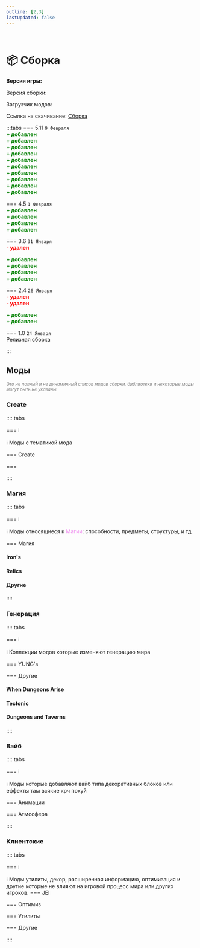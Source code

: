 ```yaml
---
outline: [2,3]
lastUpdated: false
---
```


<Pill name="ML Create & Magic" link="./" icon="solar:archive-bold-duotone" color="#868dcc"  /> <br/>
 
# 📦 Сборка 

**Версия игры: <Badge type="info" text="1.20.1" />** 

Версия сборки: <Badge type="info" text="v5.11" />

Загрузчик модов: <Badge type="info" text="Forge" />

Ссылка на скачивание: [Сборка](https://drive.google.com/uc?export=download&id=1Sk18AP-rt9n3ibYLVBVtTllHNcjMWEh7) 


:::tabs 
=== 5.11
`9 Февраля`<br/>
**<span style="color: green;">+ добавлен</span>** <Pill name="Create Cobblestone" link="https://modrinth.com/mod/ihpnEd80" image="https://cdn.modrinth.com/data/ihpnEd80/3b04d5b3830e1f685d78fa765f928d94f11f5d65_96.webp" /> <br/>
**<span style="color: green;">+ добавлен</span>** <Pill name="Create: Food" link="https://modrinth.com/mod/4HnO3el1" image="https://cdn.modrinth.com/data/4HnO3el1/83b7a516998acc6394c9990671eb3fd0e0dee164.gif" /> <br/>
**<span style="color: green;">+ добавлен</span>** <Pill name="Create: Factory" link="https://modrinth.com/mod/j6Zt3N7W" image="https://cdn.modrinth.com/data/j6Zt3N7W/7695e7967fd8386954b8b2f13e579b99c7839650.png" /> <br/>
**<span style="color: green;">+ добавлен</span>** <Pill name="Create: Ultimate Factory [Forge/Fabric]" link="https://modrinth.com/mod/N9QToVpw" image="https://cdn.modrinth.com/data/N9QToVpw/973e6f8a59b52aa91236d2fd54dd92d953148a5f_96.webp" /> <br/>
**<span style="color: green;">+ добавлен</span>** <Pill name="Create Railways Navigator" link="https://modrinth.com/mod/Dq3STxps" image="https://cdn.modrinth.com/data/Dq3STxps/10e1b3796f2fcf5b70bb77110e68b59c750310ac_96.webp" /> <br/>
**<span style="color: green;">+ добавлен</span>** <Pill name="Create: Trading floor" link="https://modrinth.com/mod/WROfLLvn" image="https://cdn.modrinth.com/data/WROfLLvn/4573807702d15fb8529af62a393c85fd5b62b486_96.webp" /> <br/>
**<span style="color: green;">+ добавлен</span>** <Pill name="Create: High Pressure" link="https://modrinth.com/mod/Mn8ziD0c" image="https://cdn.modrinth.com/data/Mn8ziD0c/0a52c693eb09fb52f90244c7deeafec1f7b6a69f_96.webp" /> <br/>
**<span style="color: green;">+ добавлен</span>** <Pill name="Create: Framed" link="https://modrinth.com/mod/15fFZ3f4" image="https://cdn.modrinth.com/data/15fFZ3f4/d4b1d8df190742e464afc64333cfa81614a28ae3_96.webp" /> <br/>
**<span style="color: green;">+ добавлен</span>** <Pill name="Tetra\'s Delight" link="https://modrinth.com/mod/TVhC6ZPD" image="https://cdn.modrinth.com/data/TVhC6ZPD/385f43298c2e8c4ceb1e2ccd172f40dd463a120e.png" /> <br/>
**<span style="color: green;">+ добавлен</span>** <Pill name="Tetratic Combat Expanded" link="https://modrinth.com/mod/gKU2sJEW" image="https://cdn.modrinth.com/data/gKU2sJEW/1fd98151f0db55ab91e5e22e8d55e95680436a9a_96.webp" /> <br/>

=== 4.5 
`1 Февраля`<br/>
**<span style="color: green;">+ добавлен</span>** <Pill name="Cuffed" link="https://www.curseforge.com/minecraft/mc-mods/cuffed" image="https://media.forgecdn.net/avatars/thumbnails/861/843/64/64/638269835732271886.png" /> <br/>
**<span style="color: green;">+ добавлен</span>** <Pill name="MmmMmmMmmMmm" link="https://www.curseforge.com/minecraft/mc-mods/mmmmmmmmmmmm" image="https://media.forgecdn.net/avatars/thumbnails/727/100/64/64/638080208599452100.png" /> <br/>
**<span style="color: green;">+ добавлен</span>** <Pill name="Nature's Compass" link="https://www.curseforge.com/minecraft/mc-mods/natures-compass" image="https://media.forgecdn.net/avatars/thumbnails/54/102/64/64/636131217371752080.png" /> <br/>
**<span style="color: green;">+ добавлен</span>** <Pill name="Drink Beer Refill" link="https://www.curseforge.com/minecraft/mc-mods/drink-beer-refill" image="https://media.forgecdn.net/avatars/thumbnails/667/615/64/64/638062005137304376.png" /> <br/>


=== 3.6
`31 Января`<br/>
**<span style="color: red;">- удален</span>** <Pill name="Pekhui" link="https://www.curseforge.com/minecraft/mc-mods/pehkui" image="https://media.forgecdn.net/avatars/thumbnails/199/987/64/64/636910482436953576.png" /> <br/>

**<span style="color: green;">+ добавлен</span>** <Pill name="Etched" link="https://www.curseforge.com/minecraft/mc-mods/etched" image="https://media.forgecdn.net/avatars/thumbnails/939/472/64/64/638419301379970746.png" /> <br/>
**<span style="color: green;">+ добавлен</span>** <Pill name="Refined Storage" link="https://www.curseforge.com/minecraft/mc-mods/refined-storage" image="https://media.forgecdn.net/avatars/thumbnails/51/695/64/64/636106666531773282.png" /> <br/>
**<span style="color: green;">+ добавлен</span>** <Pill name="Xaero's Minimap" link="https://www.curseforge.com/minecraft/mc-mods/xaeros-minimap" image="https://media.forgecdn.net/avatars/thumbnails/92/854/64/64/636258666554688823.png" /> <br/>
**<span style="color: green;">+ добавлен</span>** <Pill name="Double Doors" link="https://www.curseforge.com/minecraft/mc-mods/double-doors" image="https://media.forgecdn.net/avatars/thumbnails/233/519/64/64/637072440646369425.png" /> <br/>

=== 2.4
`26 Января`<br/>
**<span style="color: red;">- удален</span>** <Pill name="Antique Atlas 4" link="https://modrinth.com/mod/antique-atlas-4" image="https://cdn.modrinth.com/data/Y5Ve4Ui4/afa76ec243b9fcfbbdc164f1d960747e99cab704.png" /> <br/>
**<span style="color: red;">- удален</span>** <Pill name="Alex's Mobs" link="https://www.curseforge.com/minecraft/mc-mods/alexs-mobs" image="https://media.forgecdn.net/avatars/thumbnails/543/777/64/64/637874731161865623.jpeg" /> <br/>

**<span style="color: green;">+ добавлен</span>** <Pill name="Hearth & Home" link="https://www.curseforge.com/minecraft/mc-mods/hearth-and-home" image="https://media.forgecdn.net/avatars/thumbnails/803/216/64/64/638168465504166353.png" /> <br/>
**<span style="color: green;">+ добавлен</span>** <Pill name="Naturalist" link="https://www.curseforge.com/minecraft/mc-mods/naturalist" image="https://media.forgecdn.net/avatars/thumbnails/628/827/64/64/638026024760909658_animated.gif" /> <br/>

=== 1.0
`24 Января`<br/>
Релизная сборка

:::

## Моды  
*<span style="color: gray;"><sup>Это не полный и не динамичный список модов сборки, библиотеки и некоторые моды могут быть не указаны. </sup></span>*


### Create
:::: tabs 

=== ℹ️

ℹ️ Моды с тематикой мода <Pill name="Create" link="https://www.curseforge.com/minecraft/mc-mods/create" image="https://media.forgecdn.net/avatars/thumbnails/1065/184/64/64/638598725500886388.png" />

=== Create 

<Box :items="[ 
    { 
      name: 'Create', 
      link: 'https://www.curseforge.com/minecraft/mc-mods/create', 
      image: 'https://media.forgecdn.net/avatars/thumbnails/1065/184/256/256/638598725500886388.png', 
    },
    {
      name: 'Create Cobblestone',
      link: 'https://modrinth.com/mod/ihpnEd80',
      image: 'https://cdn.modrinth.com/data/ihpnEd80/3b04d5b3830e1f685d78fa765f928d94f11f5d65_96.webp',
    },
    {
      name: 'Create: Food',
      link: 'https://modrinth.com/mod/4HnO3el1',
      image: 'https://cdn.modrinth.com/data/4HnO3el1/83b7a516998acc6394c9990671eb3fd0e0dee164.gif',
    },
    {
      name: 'Create: Factory',
      link: 'https://modrinth.com/mod/j6Zt3N7W',
      image: 'https://cdn.modrinth.com/data/j6Zt3N7W/7695e7967fd8386954b8b2f13e579b99c7839650.png',
    },
    {
      name: 'Create: Ultimate Factory [Forge/Fabric]',
      link: 'https://modrinth.com/mod/N9QToVpw',
      image: 'https://cdn.modrinth.com/data/N9QToVpw/973e6f8a59b52aa91236d2fd54dd92d953148a5f_96.webp',
    },
    {
      name: 'Create Railways Navigator',
      link: 'https://modrinth.com/mod/Dq3STxps',
      image: 'https://cdn.modrinth.com/data/Dq3STxps/10e1b3796f2fcf5b70bb77110e68b59c750310ac_96.webp',
    },
    {
      name: 'Create: Trading floor',
      link: 'https://modrinth.com/mod/WROfLLvn',
      image: 'https://cdn.modrinth.com/data/WROfLLvn/4573807702d15fb8529af62a393c85fd5b62b486_96.webp',
    },
    {
      name: 'Create: High Pressure',
      link: 'https://modrinth.com/mod/Mn8ziD0c',
      image: 'https://cdn.modrinth.com/data/Mn8ziD0c/0a52c693eb09fb52f90244c7deeafec1f7b6a69f_96.webp',
    },
    {
      name: 'Create: Framed',
      link: 'https://modrinth.com/mod/15fFZ3f4',
      image: 'https://cdn.modrinth.com/data/15fFZ3f4/d4b1d8df190742e464afc64333cfa81614a28ae3_96.webp',
    },
    { 
      name: 'Create: Gravity', 
      link: 'https://www.curseforge.com/minecraft/mc-mods/create-gravity', 
      image: 'https://media.forgecdn.net/avatars/thumbnails/946/95/256/256/638431672145306956.png', 
    },
    { 
      name: 'Crafts & Additions', 
      link: 'https://www.curseforge.com/minecraft/mc-mods/createaddition', 
      image: 'https://media.forgecdn.net/avatars/thumbnails/405/250/256/256/637616939209778882.png', 
    },
    { 
      name: 'Enchantment Industry', 
      link: 'https://www.curseforge.com/minecraft/mc-mods/create-enchantment-industry', 
      image: 'https://media.forgecdn.net/avatars/thumbnails/624/857/256/256/638021175448741701.png', 
    },
    { 
      name: 'Create Goggles', 
      link: 'https://www.curseforge.com/minecraft/mc-mods/create-goggles', 
      image: 'https://media.forgecdn.net/avatars/thumbnails/1068/188/256/256/638602681717064214.png', 
    },
    { 
      name: 'Create Jetpack', 
      link: 'https://www.curseforge.com/minecraft/mc-mods/create-jetpack', 
      image: 'https://media.forgecdn.net/avatars/thumbnails/585/29/256/256/637951524914026425.png',
    },
    { 
      name: 'Create Slice & Dice', 
      link: 'https://www.curseforge.com/minecraft/mc-mods/slice-and-dice', 
      image: 'https://media.forgecdn.net/avatars/thumbnails/1076/930/256/256/638614872387774853.png', 
    },
    { 
      name: 'Power Loader', 
      link: 'https://www.curseforge.com/minecraft/mc-mods/create-power-loader', 
      image: 'https://media.forgecdn.net/avatars/thumbnails/903/443/256/256/638352779105838214.png', 
    },
    { 
      name: 'Create: Connected', 
      link: 'https://www.curseforge.com/minecraft/mc-mods/create-connected', 
      image: 'https://media.forgecdn.net/avatars/thumbnails/922/162/256/256/638387242479713653.png',
    },
    { 
      name: 'Create: Copycats+', 
      link: 'https://www.curseforge.com/minecraft/mc-mods/copycats', 
      image: 'https://media.forgecdn.net/avatars/thumbnails/946/562/256/256/638432563570802556.png',  
    },
    { 
      name: 'Create: Interiors', 
      link: 'https://www.curseforge.com/minecraft/mc-mods/interiors', 
      image: 'https://media.forgecdn.net/avatars/thumbnails/1068/436/256/256/638602929407669140.png', 
    },
    { 
      name: 'Steam \'n\' Rails', 
      link: 'https://www.curseforge.com/minecraft/mc-mods/create-steam-n-rails', 
      image: 'https://media.forgecdn.net/avatars/thumbnails/1065/609/256/256/638599304770885171.webp', 
    },
    { 
      name: 'Create Deco', 
      link: 'https://www.curseforge.com/minecraft/mc-mods/create-deco', 
      image: 'https://media.forgecdn.net/avatars/thumbnails/1065/338/256/256/638598933457608969.png', 
    },
    { 
      name: 'More Automation', 
      link: 'https://www.curseforge.com/minecraft/mc-mods/create-more-automation', 
      image: 'https://media.forgecdn.net/avatars/thumbnails/1065/202/256/256/638598743189353680.png', 
    },
    { 
      name: 'Numismatics', 
      link: 'https://www.curseforge.com/minecraft/mc-mods/numismatics', 
      image: 'https://media.forgecdn.net/avatars/thumbnails/975/993/256/256/638479743236516111.png', 
    },
    { 
      name: 'Ore Excavation', 
      link: 'https://www.curseforge.com/minecraft/mc-mods/create-ore-excavation', 
      image: 'https://media.forgecdn.net/avatars/thumbnails/1067/697/256/256/638602012706611157.png', 
    },
    { 
      name: 'Create Encased', 
      link: 'https://www.curseforge.com/minecraft/mc-mods/create-encased', 
      image: 'https://media.forgecdn.net/avatars/thumbnails/1071/505/256/256/638607067577017369.png', 
    },
    { 
      name: 'Create Big Cannons', 
      link: 'https://modrinth.com/mod/create-big-cannons', 
      image: 'https://cdn.modrinth.com/data/GWp4jCJj/39d228c7abac7bb782db7d3f203a24beb164455f_96.webp', 
    },
    { 
      name: 'Create Less Ticking', 
      link: 'https://modrinth.com/mod/create-lt', 
      image: 'https://cdn.modrinth.com/data/RQANGB0o/96951ca0eb2655930cc976e52cb1b656a591df89.png', 
    },
    { 
      name: 'Create Metallurgy', 
      link: 'https://modrinth.com/mod/create-metallurgy', 
      image: 'https://cdn.modrinth.com/data/Soft45xC/325e4872a35bf6bfeb1221423bfd724f2c23c677_96.webp', 
    },
    { 
      name: 'Create Structures', 
      link: 'https://modrinth.com/datapack/create-structures', 
      image: 'https://cdn.modrinth.com/data/IAnP4np7/694d235f12ba11b0c6e6cd9428dab3cfcf233d10_96.webp', 
    },
    { 
      name: 'Create: Dreams & Desires', 
      link: 'https://www.curseforge.com/minecraft/mc-mods/create-dreams-desires', 
      image: 'https://media.forgecdn.net/avatars/thumbnails/1065/286/64/64/638598847906933576_animated.gif', 
    },
    { 
      name: 'Trackwork', 
      link: 'https://modrinth.com/mod/trackwork', 
      image: 'https://cdn.modrinth.com/data/FXDpZRJG/7bac8282c170ff9841ffb4715b8912e6305dddbb_96.webp', 
    },
    { 
      name: 'Clockwork', 
      link: 'https://www.curseforge.com/minecraft/mc-mods/create-clockwork', 
      image: 'https://media.forgecdn.net/avatars/thumbnails/925/381/64/64/638393946266044506_animated.gif', 
    },
]"/>

=== 

::::

### Магия
:::: tabs 

=== ℹ️

ℹ️ Моды относящиеся к <span style="color: violet;">Магии</span>: способности, предметы, структуры, и тд

=== Магия
#### Iron's
<Box :items="[ 
  { 
    name: 'Spells \'n Spellbooks', 
    link: 'https://www.curseforge.com/minecraft/mc-mods/irons-spells-n-spellbooks', 
    image: 'https://media.forgecdn.net/avatars/thumbnails/871/265/64/64/638288661913483053.png', 
    color: '#00FF00', 
  },
  { 
    name: 'Spells Gone Wrong ', 
    link: 'https://modrinth.com/mod/spells-gone-wrong', 
    image: 'https://cdn.modrinth.com/data/4ugLsKOh/8a1bdbfdcfad7fd4d4079c1e5388086555186441_96.webp', 
    color: '#00FF00', 
  },
]"/>

#### Relics
<Box :items="[ 
  { 
    name: 'Relics', 
    link: 'https://modrinth.com/mod/relics-mod', 
    image: 'https://cdn.modrinth.com/data/OCJRPujW/abd5b9d7ed74ec3260e5807cfa1e9c7e28285450.gif', 
    color: '#00FF00', 
  },
  { 
    name: 'Artifacts Compat', 
    link: 'https://modrinth.com/mod/rar-compat', 
    image: 'https://cdn.modrinth.com/data/GnU07giL/df819c4f12475b0df8ca7399baf556f1cfa072fe.gif', 
    color: '#00FF00', 
  },
]"/>

#### Другие
<Box :items="[ 
  { 
    name: 'L_Ender\'s Cataclysm', 
    link: 'https://modrinth.com/mod/l_enders-cataclysm', 
    image: 'https://cdn.modrinth.com/data/46KJle7n/4de43b519c4b4ce09c5a3155e908da446dbf455a_96.webp', 
    color: '#00FF00', 
  },
  { 
    name: 'Artifacts', 
    link: 'https://modrinth.com/mod/artifacts', 
    image: 'https://cdn.modrinth.com/data/P0Mu4wcQ/icon.png', 
    color: '#00FF00', 
  },
  { 
    name: 'Ribbits', 
    link: 'https://modrinth.com/mod/ribbits', 
    image: 'https://cdn.modrinth.com/data/8YcE8y4T/428a4dda4085df0e7e078c69da853740f4294117_96.webp', 
    color: '#00FF00', 
  },
]"/>

:::: 

<!-- ### Механики
:::: tabs
=== jk
<Box :items="[
]"/>

:::: -->


### Генерация
:::: tabs 

=== ℹ️

ℹ️ Коллекции модов которые изменяют генерацию мира

=== YUNG's
<Pill name="YUNGNICKYOUNG" link="https://modrinth.com/user/YUNGNICKYOUNG" image="https://cdn.modrinth.com/user/HCGwycZf/f4ec4b86f9778f12367fbd3a3e9f9e6af6830bee.png" /> <br/>


<BoxCube :items="[ 
  { 
    name: 'Desert Temples', 
    link: 'https://modrinth.com/mod/yungs-better-desert-temples', 
    image: 'https://cdn.modrinth.com/data/XNlO7sBv/32fc82949e922ad9281ac9a8fe965afc04261848_96.webp', 
    color: '#00FF00', 
  },
  { 
    name: 'Dungeons', 
    link: 'https://modrinth.com/mod/yungs-better-dungeons', 
    image: 'https://cdn.modrinth.com/data/o1C1Dkj5/9b54b2d932a5a5b6565c93814935c04902f3179b_96.webp', 
    color: '#00FF00', 
  },
  { 
    name: 'Jungle Temples', 
    link: 'https://modrinth.com/mod/yungs-better-jungle-temples', 
    image: 'https://cdn.modrinth.com/data/z9Ve58Ih/a142b7d112fe6812592de7db2d2badb1398100a7_96.webp', 
    color: '#00FF00', 
  },
  { 
    name: 'Mineshafts', 
    link: 'https://modrinth.com/mod/yungs-better-mineshafts', 
    image: 'https://cdn.modrinth.com/data/HjmxVlSr/4e41ef8344db48b8368cd3d6f35844c8a619f446_96.webp', 
    color: '#00FF00', 
  },
  { 
    name: 'Nether Fortresses', 
    link: 'https://modrinth.com/mod/yungs-better-nether-fortresses', 
    image: 'https://cdn.modrinth.com/data/Z2mXHnxP/3c88dd70c00b5e47addd9fdeba53a7c96076088d_96.webp', 
    color: '#00FF00', 
  },
  { 
    name: 'Ocean Monuments', 
    link: 'https://modrinth.com/mod/yungs-better-ocean-monuments', 
    image: 'https://cdn.modrinth.com/data/3dT9sgt4/05c04c64ab9e5bf523701fa7bc0ac54adec25337_96.webp', 
    color: '#00FF00', 
  },
  { 
    name: 'Witch Huts', 
    link: 'https://modrinth.com/mod/yungs-better-witch-huts', 
    image: 'https://cdn.modrinth.com/data/t5FRdP87/20d3e930ec0a010723df61df091160104294e0b0_96.webp', 
    color: '#00FF00', 
  },
  { 
    name: 'End Island', 
    link: 'https://modrinth.com/mod/yungs-better-end-island', 
    image: 'https://cdn.modrinth.com/data/2BwBOmBQ/78c665ae3617a5b7e8902242b480d7f71ef04307_96.webp', 
    color: '#00FF00', 
  },
  { 
    name: 'Strongholds', 
    link: 'https://modrinth.com/mod/yungs-better-strongholds', 
    image: 'https://cdn.modrinth.com/data/kidLKymU/bfb3cac4ca4d7d891fbbcb34a1d61eaa1d6f3e9a_96.webp', 
    color: '#00FF00', 
  },
  { 
    name: 'Bridges', 
    link: 'https://modrinth.com/mod/yungs-bridges', 
    image: 'https://cdn.modrinth.com/data/Ht4BfYp6/b465e98ac5f2742cf52292e6649b6abb76665e8f_96.webp', 
    color: '#00FF00', 
  },
  { 
    name: 'Extras', 
    link: 'https://modrinth.com/mod/yungs-extras', 
    image: 'https://cdn.modrinth.com/data/ZYgyPyfq/153c00f1d64b90c8b5fd0c5136df91a65efc1df2_96.webp', 
    color: '#00FF00', 
  },
]"/>

=== Другие
#### When Dungeons Arise
<Box :items="[
    { 
      name: 'When Dungeons Arise', 
      link: 'https://modrinth.com/mod/when-dungeons-arise', 
      image: 'https://cdn.modrinth.com/data/8DfbfASn/4240773f6aa5f8c69f44a5e2e0ff313f98ff3389_96.webp', 
      color: '#FF0000', 
    },
    { 
      name: 'Seven Seas', 
      link: 'https://modrinth.com/mod/when-dungeons-arise-seven-seas', 
      image: 'https://cdn.modrinth.com/data/ZsrrjDbP/dde6d034253f027dad87ffb06e2f047b0b5c96a0_96.webp', 
      color: '#FF0000', 
    },
]"/>

#### Tectonic
<Box :items="[
    { 
      name: 'Tectonic', 
      link: 'https://modrinth.com/datapack/tectonic', 
      image: 'https://cdn.modrinth.com/data/lWDHr9jE/c7a4e685e92e64d07860ecee7b8669022fd0985d_96.webp', 
      color: '#FF0000', 
    },
]"/>

#### Dungeons and Taverns
<Box :items="[
    { 
      name: 'Stronghold Overhaul', 
      link: 'https://modrinth.com/datapack/dungeons-and-taverns-stronghold-overhaul', 
      image: 'https://cdn.modrinth.com/data/rYocd2LE/5494b7d3fae40e7909129ddd209ac43f2ed94547_96.webp', 
      color: '#FF0000', 
    },
    { 
      name: 'Pillager Outpost Overhaul', 
      link: 'https://modrinth.com/datapack/dungeons-and-taverns-pillager-outpost-overhaul', 
      image: 'https://cdn.modrinth.com/data/QIt10I7z/5d53bfb8d8b863b0dba40fdeae12bd9e5914b755_96.webp', 
      color: '#FF0000', 
    },
]"/>

::::


### Вайб
:::: tabs 

=== ℹ️

ℹ️ Моды которые добавляют вайб типа декоративных блоков или еффекты там всякие крч похуй

=== Анимации
<Box :items="[
    { 
      name: 'Emotecraft', 
      link: 'https://modrinth.com/plugin/emotecraft', 
      image: 'https://cdn.modrinth.com/data/pZ2wrerK/eed7e2c9851392e5879c7d7cb763f142f124e6d2_96.webp', 
      color: '#FF0000', 
    },
    { 
      name: 'Online Emotes', 
      link: 'https://modrinth.com/mod/online-emotes', 
      image: 'https://cdn.modrinth.com/data/Dc4g4seU/6313f6f4f772d8e75c9f0cb601ea2aa003a2fb9b_96.webp', 
      color: '#FF0000', 
    },
    { 
      name: 'Better Combat', 
      link: 'https://modrinth.com/mod/better-combat', 
      image: 'https://cdn.modrinth.com/data/5sy6g3kz/4d59a2a1ddd25f977b39c89e391edc4cdc7c71ba_96.webp', 
      color: '#FF0000', 
    },
    { 
      name: 'Cataclysmic Combat', 
      link: 'https://modrinth.com/mod/cataclysmic-combat', 
      image: 'https://cdn.modrinth.com/data/MehxyiU4/bfca017772e57975605df4983208ab38c42fe6c0_96.webp', 
      color: '#FF0000', 
    },
    { 
      name: 'Creeper Overhaul', 
      link: 'https://modrinth.com/mod/creeper-overhaul', 
      image: 'https://cdn.modrinth.com/data/MI1LWe93/d42fb7a69f1e7a86584fa1ed43520af98acec065.png', 
      color: '#FF0000', 
    },
    { 
      name: 'Not Enough Animations', 
      link: 'https://modrinth.com/mod/not-enough-animations', 
      image: 'https://cdn.modrinth.com/data/MPCX6s5C/b97fd5f7a893165052408b747286d6eb38d57abb_96.webp', 
      color: '#FF0000', 
    },
]"/>

=== Атмосфера
<Box :items="[
    {
      name: 'Particle Core',
      link: 'https://modrinth.com/mod/RSeLon5O',
      image: 'https://cdn.modrinth.com/data/RSeLon5O/147110a6a4457b2f287f68fc626771f0f8ef2cde_96.webp',
    },
    {
      name: 'Advancement Plaques',
      link: 'https://modrinth.com/mod/9NM0dXub',
      image: 'https://cdn.modrinth.com/data/9NM0dXub/bb63f53585dd34679781c9964874dce8acdf6d26_96.webp',
    },
    {
      name: 'AmbientSounds',
      link: 'https://modrinth.com/mod/fM515JnW',
      image: 'https://cdn.modrinth.com/data/fM515JnW/9a8eca9c055ec1dd753a7209210fcb22a2d40ff7_96.webp',
    },
    {
      name: 'Sound Physics Remastered',
      link: 'https://modrinth.com/mod/qyVF9oeo',
      image: 'https://cdn.modrinth.com/data/qyVF9oeo/798fbfae58ec95ad51f3e1d522b43227306c326c.png',
    },
    {
      name: 'Traveler\'s Titles',
      link: 'https://modrinth.com/mod/JtifUr64',
      image: 'https://cdn.modrinth.com/data/JtifUr64/e7743f2d78a52a1af0ebe5aacbfa940094c63dff_96.webp',
    },
]"/>

::::


### Клиентские 

:::: tabs 

=== ℹ️

ℹ️ Моды утилиты, декор, расширенная информацию, оптимизация и другие которые не влияют на игровой процесс мира или других игроков. 
=== JEI
<Box :items="[
    {
      name: 'Just Enough Breeding (JEBr)',
      link: 'https://modrinth.com/mod/9Pk89J3g',
      image: 'https://cdn.modrinth.com/data/9Pk89J3g/86043395c6a9e34380d3604e0c9cbbebc23b0b7a.png',
    },
    {
      name: 'Just Enough Effect Descriptions (JEED)',
      link: 'https://modrinth.com/mod/EO27GKs1',
      image: 'https://cdn.modrinth.com/data/EO27GKs1/0cae90cd5fbb858e267777ef965a499a83b7ddcb_96.webp',
    },
    {
      name: 'Just Enough Resources (JER)',
      link: 'https://modrinth.com/mod/uEfK2CXF',
      image: 'https://cdn.modrinth.com/data/uEfK2CXF/ca8130fd80167a798d6bfa489dd87fbb871dce94_96.webp',
    },
]"/>


=== Оптимиз
<Box :items="[
    {
      name: 'Embeddium',
      link: 'https://modrinth.com/mod/sk9rgfiA',
      image: 'https://cdn.modrinth.com/data/sk9rgfiA/55f9c50284f8abbbe2a485abfd6a16209201e451_96.webp',
    },
    {
      name: 'Embeddium++',
      link: 'https://modrinth.com/mod/yD9qW65f',
      image: 'https://cdn.modrinth.com/data/yD9qW65f/0f3c3528382cf0830210389266273455e6fd6eeb_96.webp',
    },
    {
      name: 'Embeddium (Rubidium) Extra',
      link: 'https://modrinth.com/mod/oY2B1pjg',
      image: 'https://cdn.modrinth.com/data/oY2B1pjg/e21509d986b82e5a09e46682afd7644ce119cc26_96.webp',
    },
    {
      name: 'Sodium Options API',
      link: 'https://modrinth.com/mod/Es5v4eyq',
      image: 'https://cdn.modrinth.com/data/Es5v4eyq/7bff17babb498584c0edd74211d97435b651c11f_96.webp',
    },
    {
      name: 'Sodium Dynamic Lights',
      link: 'https://modrinth.com/mod/PxQSWIcD',
      image: 'https://cdn.modrinth.com/data/PxQSWIcD/a5ab5515213391934e18baaf487c87e4b24ebfa3_96.webp',
    },
    {
      name: 'Dynamic FPS',
      link: 'https://modrinth.com/mod/LQ3K71Q1',
      image: 'https://cdn.modrinth.com/data/LQ3K71Q1/5056368d0d87c1a9f3efead0cb48ab39a4ea87bf_96.webp',
    },
    {
      name: 'FastQuit',
      link: 'https://modrinth.com/mod/x1hIzbuY',
      image: 'https://cdn.modrinth.com/data/x1hIzbuY/930154d1ed3e855079c5f6ee63faeb9bcbe87cfd_96.webp',
    },
    {
      name: 'Entity Culling',
      link: 'https://modrinth.com/mod/NNAgCjsB',
      image: 'https://cdn.modrinth.com/data/NNAgCjsB/7873452d6cede4daed12da3d7d8c193ab88b4fd6_96.webp',
    },
    {
      name: 'Model Gap Fix',
      link: 'https://modrinth.com/mod/QdG47OkI',
      image: 'https://cdn.modrinth.com/data/QdG47OkI/5a8203e120985d11616614e11ad7b888997000d8.png',
    },
    {
      name: 'ImmediatelyFast',
      link: 'https://modrinth.com/mod/5ZwdcRci',
      image: 'https://cdn.modrinth.com/data/5ZwdcRci/e57b6b451425692ac17ad322d5e14bea686a383a_96.webp',
    },
    {
      name: 'Cull Less Leaves Reforged',
      link: 'https://modrinth.com/mod/qthuEuVy',
      image: 'https://cdn.modrinth.com/data/qthuEuVy/c89e3ec490b4999fda762b996c59cbdc8b76834f_96.webp',
    },
]"/>

=== Утилиты
<Box :items="[
    {
      name: '[EMF] Entity Model Features',
      link: 'https://modrinth.com/mod/4I1XuqiY',
      image: 'https://cdn.modrinth.com/data/4I1XuqiY/6e5bbd0d06b1741bfdab6c0cfab6de8fdaf0064c_96.webp',
    },
    {
      name: '[ETF] Entity Texture Features',
      link: 'https://modrinth.com/mod/BVzZfTc1',
      image: 'https://cdn.modrinth.com/data/BVzZfTc1/af683d206d50b05258d865b0d6e4aa2f2cee12f2_96.webp',
    },
    {
      name: 'Ok Zoomer',
      link: 'https://modrinth.com/mod/aXf2OSFU',
      image: 'https://cdn.modrinth.com/data/aXf2OSFU/6bb42db9ff3dba778257ccc33452c338a7690aba_96.webp',
    },
    {
      name: 'Shulker Box Tooltip',
      link: 'https://modrinth.com/mod/2M01OLQq',
      image: 'https://cdn.modrinth.com/data/2M01OLQq/bb490716cf2590cf84100a495931c3d4743bce43_96.webp',
    },
    {
      name: 'Tool Stats',
      link: 'https://modrinth.com/mod/vuGFx44e',
      image: 'https://cdn.modrinth.com/data/vuGFx44e/192346136bf85057e4602adade6eae5a324f7323.png',
    },
    {
      name: 'Dynamic Crosshair',
      link: 'https://modrinth.com/mod/ZcR9weSm',
      image: 'https://cdn.modrinth.com/data/ZcR9weSm/8da8af58ca961f937bd05d41dcefa26be7b5c182.png',
    },
    {
      name: 'Mouse Tweaks',
      link: 'https://modrinth.com/mod/aC3cM3Vq',
      image: 'https://cdn.modrinth.com/data/aC3cM3Vq/6c0eaa4e60a9c87f4766f222ff63286f09da32c0_96.webp',
    },
    {
      name: 'Xaero\'s Minimap',
      link: 'https://modrinth.com/mod/1bokaNcj',
      image: 'https://cdn.modrinth.com/data/1bokaNcj/354080f65407e49f486fcf9c4580e82c45ae63b8_96.webp',
    },
    {
      name: 'ResourcePackCached',
      link: 'https://modrinth.com/mod/d4phKsx2',
      image: 'https://cdn.modrinth.com/data/d4phKsx2/5ca543437d937f9f8098c82e5b8a523062d2836e_96.webp',
    },
    {
      name: 'Equipment Compare',
      link: 'https://modrinth.com/mod/CYSUVOdj',
      image: 'https://cdn.modrinth.com/data/CYSUVOdj/1cadab9c3d8eacc48ec422b7a08e12c144700a2f_96.webp',
    },
    {
      name: 'Pick Up Notifier',
      link: 'https://modrinth.com/mod/ZX66K16c',
      image: 'https://cdn.modrinth.com/data/ZX66K16c/8005a3a223dde914bebce0639db1127950cc6c1b_96.webp',
    },
    {
      name: 'Enhanced Block Entities',
      link: 'https://modrinth.com/mod/OVuFYfre',
      image: 'https://cdn.modrinth.com/data/OVuFYfre/7313d540ef9514d8680acd5b3feb6a5a079f20fe_96.webp',
    },
    {
      name: 'Controlling',
      link: 'https://modrinth.com/mod/xv94TkTM',
      image: 'https://cdn.modrinth.com/data/xv94TkTM/bdb6feb3d04ca37da4ed5aa73fef062a39d8b3e5_96.webp',
    },
    {
      name: 'Item Highlighter',
      link: 'https://modrinth.com/mod/cVNW5lr6',
      image: 'https://cdn.modrinth.com/data/cVNW5lr6/5e15f8c53ea36ca5391cdd9bbdea33261fa4c18d_96.webp',
    },
    {
      name: 'Enchantment Descriptions',
      link: 'https://modrinth.com/mod/UVtY3ZAC',
      image: 'https://cdn.modrinth.com/data/UVtY3ZAC/1f857baf3d1f78e40343925176c084838c91a891_96.webp',
    },
]"/>

=== Другие
<!-- > [!IMPORTANT] В процессе добавления... -->
<Box :items="[
    {
      name: 'Item Borders',
      link: 'https://modrinth.com/mod/b1fMg6sH',
      image: 'https://cdn.modrinth.com/data/b1fMg6sH/8d57c0d614101a1ebaa9c6cebb90bd1940fb1083.png',
    },
    {
      name: 'Forge Config Screens',
      link: 'https://modrinth.com/mod/5WeWGLoJ',
      image: 'https://cdn.modrinth.com/data/5WeWGLoJ/218f26d9a3c3fd683c2cc6aaa4a5c04f597cb434_96.webp',
    },
    {
      name: 'Panorama Screens',
      link: 'https://modrinth.com/mod/4k0QM1rC',
      image: 'https://cdn.modrinth.com/data/4k0QM1rC/b6627629ad2f5433cd28f870f1bec7e0ea530a08_96.webp',
    },
    {
      name: 'Seamless Loading Screen ',
      link: 'https://modrinth.com/mod/TyTPFOiF',
      image: 'https://cdn.modrinth.com/data/TyTPFOiF/f475bd8fd316e8361b164b7bfa3f803a2a9cd82f_96.webp',
    },
    {
      name: 'Drippy Loading Screen',
      link: 'https://modrinth.com/mod/v3CYg2V9',
      image: 'https://cdn.modrinth.com/data/v3CYg2V9/819ef4e386c8dcd5bd4f5a00bb365d4aeaa28679.png',
    },
    {
      name: 'ItemPhysic Lite',
      link: 'https://modrinth.com/mod/OuyCgP8t',
      image: 'https://cdn.modrinth.com/data/OuyCgP8t/0b6af647b8bd2f5b7230b86566311692273f3360_96.webp',
    },
    {
      name: 'Chat Heads',
      link: 'https://modrinth.com/mod/Wb5oqrBJ',
      image: 'https://cdn.modrinth.com/data/Wb5oqrBJ/icon.png',
    },
]"/>


::::


